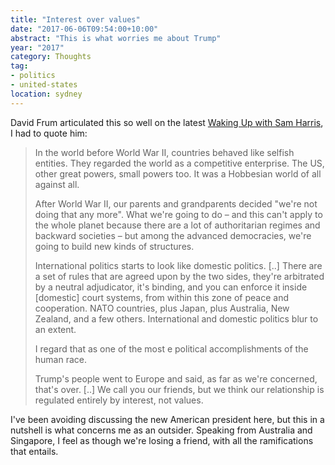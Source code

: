```yaml
---
title: "Interest over values"
date: "2017-06-06T09:54:00+10:00"
abstract: "This is what worries me about Trump"
year: "2017"
category: Thoughts
tag:
- politics
- united-states
location: sydney
---
```

David Frum articulated this so well on the latest [Waking Up with Sam Harris], I had to quote him:

> In the world before World War II, countries behaved like selfish entities. They regarded the world as a competitive enterprise. The US, other great powers, small powers too. It was a Hobbesian world of all against all.
>
> After World War II, our parents and grandparents decided "we're not doing that any more". What we're going to do – and this can't apply to the whole planet because there are a lot of authoritarian regimes and backward societies – but among the advanced democracies, we're going to build new kinds of structures.
>
> International politics starts to look like domestic politics. [..] There are a set of rules that are agreed upon by the two sides, they're arbitrated by a neutral adjudicator, it's binding, and  you can enforce it inside [domestic]  court systems, from within this zone of peace and cooperation. NATO countries, plus Japan, plus Australia, New Zealand, and a few others. International and domestic politics blur to an extent.
>
> I regard that as one of the most e political accomplishments of the human race.
> 
> Trump's people went to Europe and said, as far as we're concerned, that's over. [..] We call you our friends, but we think our relationship is regulated entirely by interest, not values.

I've been avoiding discussing the new American president here, but this in a nutshell is what concerns me as an outsider. Speaking from Australia and Singapore, I feel as though we're losing a friend, with all the ramifications that entails.

[Waking Up with Sam Harris]: https://www.samharris.org/podcast/item/the-great-unraveling

